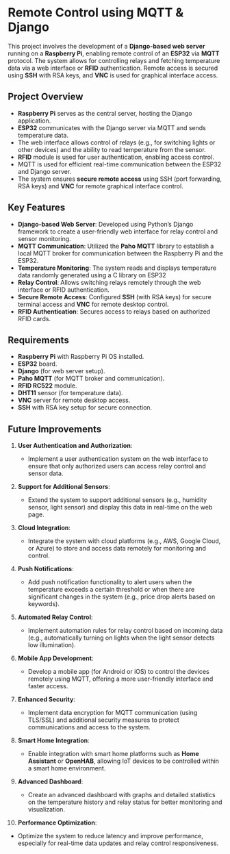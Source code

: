 # Remote Control using MQTT & Django

This project involves the development of a **Django-based web server** running on a **Raspberry Pi**, enabling remote control of an **ESP32** via **MQTT** protocol. The system allows for controlling relays and fetching temperature data via a web interface or **RFID** authentication. Remote access is secured using **SSH** with RSA keys, and **VNC** is used for graphical interface access.

## Project Overview

- **Raspberry Pi** serves as the central server, hosting the Django application.
- **ESP32** communicates with the Django server via MQTT and sends temperature data.
- The web interface allows control of relays (e.g., for switching lights or other devices) and the ability to read temperature from the sensor.
- **RFID** module is used for user authentication, enabling access control.
- MQTT is used for efficient real-time communication between the ESP32 and Django server.
- The system ensures **secure remote access** using SSH (port forwarding, RSA keys) and **VNC** for remote graphical interface control.

## Key Features

- **Django-based Web Server**: Developed using Python’s Django framework to create a user-friendly web interface for relay control and sensor monitoring.
- **MQTT Communication**: Utilized the **Paho MQTT** library to establish a local MQTT broker for communication between the Raspberry Pi and the ESP32.
- **Temperature Monitoring**: The system reads and displays temperature data randomly generated using a C library on ESP32
- **Relay Control**: Allows switching relays remotely through the web interface or RFID authentication.
- **Secure Remote Access**: Configured **SSH** (with RSA keys) for secure terminal access and **VNC** for remote desktop control.
- **RFID Authentication**: Secures access to relays based on authorized RFID cards.

## Requirements

- **Raspberry Pi** with Raspberry Pi OS installed.
- **ESP32** board.
- **Django** (for web server setup).
- **Paho MQTT** (for MQTT broker and communication).
- **RFID RC522** module.
- **DHT11** sensor (for temperature data).
- **VNC** server for remote desktop access.
- **SSH** with RSA key setup for secure connection.

## Future Improvements

1. **User Authentication and Authorization**:
   - Implement a user authentication system on the web interface to ensure that only authorized users can access relay control and sensor data.

2. **Support for Additional Sensors**:
   - Extend the system to support additional sensors (e.g., humidity sensor, light sensor) and display this data in real-time on the web page.

3. **Cloud Integration**:
   - Integrate the system with cloud platforms (e.g., AWS, Google Cloud, or Azure) to store and access data remotely for monitoring and control.

4. **Push Notifications**:
   - Add push notification functionality to alert users when the temperature exceeds a certain threshold or when there are significant changes in the system (e.g., price drop alerts based on keywords).

5. **Automated Relay Control**:
   - Implement automation rules for relay control based on incoming data (e.g., automatically turning on lights when the light sensor detects low illumination).

6. **Mobile App Development**:
   - Develop a mobile app (for Android or iOS) to control the devices remotely using MQTT, offering a more user-friendly interface and faster access.

7. **Enhanced Security**:
   - Implement data encryption for MQTT communication (using TLS/SSL) and additional security measures to protect communications and access to the system.

8. **Smart Home Integration**:
   - Enable integration with smart home platforms such as **Home Assistant** or **OpenHAB**, allowing IoT devices to be controlled within a smart home environment.

9. **Advanced Dashboard**:
   - Create an advanced dashboard with graphs and detailed statistics on the temperature history and relay status for better monitoring and visualization.

10. **Performance Optimization**:
   - Optimize the system to reduce latency and improve performance, especially for real-time data updates and relay control responsiveness.
